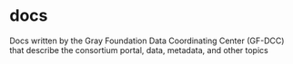 # docs
Docs written by the Gray Foundation Data Coordinating Center (GF-DCC) that describe the consortium portal, data, metadata, and other topics
